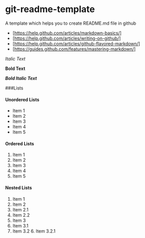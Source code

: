 # git-readme-template
A template which helps you to create README.md file in github

- [https://help.github.com/articles/markdown-basics/]
- [https://help.github.com/articles/writing-on-github/]
- [https://help.github.com/articles/github-flavored-markdown/]
- [https://guides.github.com/features/mastering-markdown/]

*Italic Text*

**Bold Text**

**_Bold Italic Text_**

###Lists

#### Unordered Lists

- Item 1
- Item 2
- Item 3
- Item 4
- Item 5

#### Ordered Lists

1. Item 1
2. Item 2
3. Item 3
4. Item 4
5. Item 5

#### Nested Lists

1. Item 1
2. Item 2
  3. Item 2.1
  4. Item 2.2
3. Item 3
  4. Item 3.1
  5. Item 3.2
    6. Item 3.2.1 
